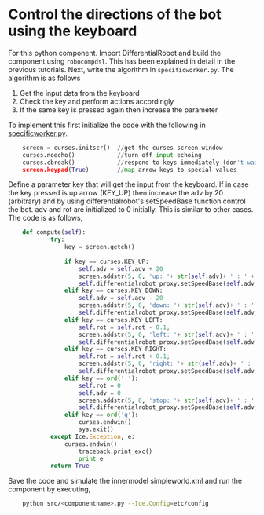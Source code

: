 # Control the directions of the bot using the keyboard

For this python component. Import DifferentialRobot and build the component using `robocompdsl`. This has been explained in detail in the previous tutorials. Next, write the algorithm in `specificworker.py`. The algorithm is as follows

1. Get the input data from the keyboard
2. Check the key and perform actions accordingly
3. If the same key is pressed again then increase the parameter

To implement this first initialize the code with the following in [specificworker.py](src/specificworker.py).

```python
	screen = curses.initscr()  //get the curses screen window
 	curses.noecho()            //turn off input echoing
 	curses.cbreak()            //respond to keys immediately (don't wait for enter)
	screen.keypad(True)        //map arrow keys to special values  
```

Define a parameter key that will get the input from the keyboard. If in case the key pressed is up arrow (KEY_UP) then increase the adv by 20 (arbitrary) and by using differentialrobot's setSpeedBase function control the bot. adv and rot are initialized to 0 initially. This is similar to other cases. The code is as follows,

```python
	def compute(self):
            try:
                key = screen.getch()
            
                if key == curses.KEY_UP:
                    self.adv = self.adv + 20
                    screen.addstr(5, 0, 'up: '+ str(self.adv)+ ' : ' + str(self.rot))
                    self.differentialrobot_proxy.setSpeedBase(self.adv, self.rot)
                elif key == curses.KEY_DOWN:
                    self.adv = self.adv - 20
                    screen.addstr(5, 0, 'down: '+ str(self.adv)+ ' : ' + str(self.rot))
                    self.differentialrobot_proxy.setSpeedBase(self.adv, self.rot)
                elif key == curses.KEY_LEFT:
                    self.rot = self.rot - 0.1;
                    screen.addstr(5, 0, 'left: '+ str(self.adv)+ ' : ' + str(self.rot))
                    self.differentialrobot_proxy.setSpeedBase(self.adv, self.rot)
                elif key == curses.KEY_RIGHT:
                    self.rot = self.rot + 0.1;
                    screen.addstr(5, 0, 'right: '+ str(self.adv)+ ' : ' + str(self.rot))
                    self.differentialrobot_proxy.setSpeedBase(self.adv, self.rot)
                elif key == ord(' '):
                    self.rot = 0
                    self.adv = 0
                    screen.addstr(5, 0, 'stop: '+ str(self.adv)+ ' : ' + str(self.rot))
                    self.differentialrobot_proxy.setSpeedBase(self.adv, self.rot)
               	elif key == ord('q'):
		            curses.endwin()
		            sys.exit() 
            except Ice.Exception, e:
		        curses.endwin()
                	traceback.print_exc()
                	print e
            return True
```
Save the code and simulate the innermodel simpleworld.xml and run the component by executing,
```bash
	python src/<componentname>.py --Ice.Config=etc/config
```


